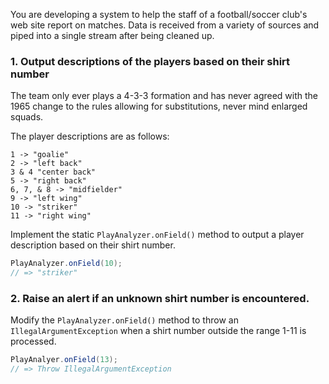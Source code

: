 You are developing a system to help the staff of a football/soccer club's web site report on matches. Data is received from a variety of sources and piped into a single stream after being cleaned up.

### 1. Output descriptions of the players based on their shirt number

The team only ever plays a 4-3-3 formation and has never agreed with the 1965 change to the rules allowing for substitutions, never mind enlarged squads.

The player descriptions are as follows:

```
1 -> "goalie"
2 -> "left back"
3 & 4 "center back"
5 -> "right back"
6, 7, & 8 -> "midfielder"
9 -> "left wing"
10 -> "striker"
11 -> "right wing"
```
Implement the static `PlayAnalyzer.onField()` method to output a player description based on their shirt number.

```java
PlayAnalyzer.onField(10);
// => "striker"
```

### 2. Raise an alert if an unknown shirt number is encountered.

Modify the `PlayAnalyzer.onField()` method to throw an `IllegalArgumentException` when a shirt number outside the range 1-11 is processed.

```java
PlayAnalyer.onField(13);
// => Throw IllegalArgumentException
```

